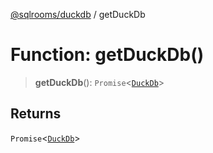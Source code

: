 [@sqlrooms/duckdb](../index.md) / getDuckDb

# Function: getDuckDb()

> **getDuckDb**(): `Promise`\<[`DuckDb`](../type-aliases/DuckDb.md)\>

## Returns

`Promise`\<[`DuckDb`](../type-aliases/DuckDb.md)\>
